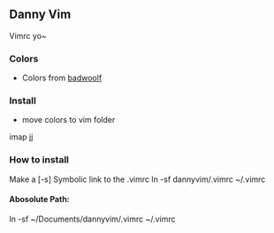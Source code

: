 ## Danny Vim
Vimrc yo~

### Colors
* Colors from [badwoolf](https://github.com/sjl/badwolf)

### Install
* move colors to vim folder

imap jj <Esc>

### How to install
Make a [-s] Symbolic link to the .vimrc
ln -sf dannyvim/.vimrc ~/.vimrc

#### Abosolute Path:
ln -sf ~/Documents/dannyvim/.vimrc ~/.vimrc

